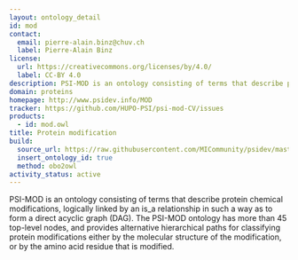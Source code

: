```yaml
---
layout: ontology_detail
id: mod
contact:
  email: pierre-alain.binz@chuv.ch
  label: Pierre-Alain Binz
license:
  url: https://creativecommons.org/licenses/by/4.0/
  label: CC-BY 4.0
description: PSI-MOD is an ontology consisting of terms that describe protein chemical modifications
domain: proteins
homepage: http://www.psidev.info/MOD
tracker: https://github.com/HUPO-PSI/psi-mod-CV/issues
products:
  - id: mod.owl
title: Protein modification
build:
  source_url: https://raw.githubusercontent.com/MICommunity/psidev/master/psi/mod/data/PSI-MOD.obo
  insert_ontology_id: true
  method: obo2owl
activity_status: active
---
```


PSI-MOD is an ontology consisting of terms that describe protein chemical modifications, logically linked by an is_a relationship in such a way as to form a direct acyclic graph (DAG). The PSI-MOD ontology has more than 45 top-level nodes, and provides alternative hierarchical paths for classifying protein modifications either by the molecular structure of the modification, or by the amino acid residue that is modified.
